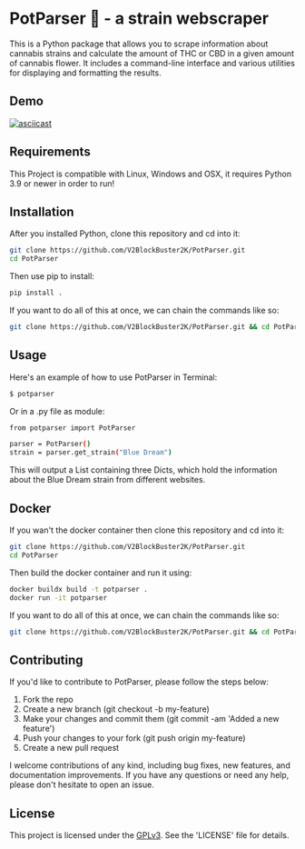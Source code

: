 # PotParser 🥦 - a strain webscraper

This is a Python package that allows you to scrape information about cannabis strains and calculate the amount of THC or CBD in a given amount of cannabis flower. It includes a command-line interface and various utilities for displaying and formatting the results.

## Demo

[![asciicast](https://asciinema.org/a/584238.svg)](https://asciinema.org/a/584238)

## Requirements

This Project is compatible with Linux, Windows and OSX, it requires Python 3.9 or newer in order to run!

## Installation

After you installed Python, clone this repository and cd into it:

```bash
git clone https://github.com/V2BlockBuster2K/PotParser.git
cd PotParser
```

Then use pip to install:

```bash
pip install .
```

If you want to do all of this at once, we can chain the commands like so:

```bash
git clone https://github.com/V2BlockBuster2K/PotParser.git && cd PotParser && pip install .
```

## Usage

Here's an example of how to use PotParser in Terminal:

```bash
$ potparser
```

Or in a .py file as module:

```bash
from potparser import PotParser

parser = PotParser()
strain = parser.get_strain("Blue Dream")
```

This will output a List containing three Dicts, which hold the information about the Blue Dream strain from different websites.

## Docker

If you wan't the docker container then clone this repository and cd into it:

```bash
git clone https://github.com/V2BlockBuster2K/PotParser.git
cd PotParser
```

Then build the docker container and run it using:

```bash
docker buildx build -t potparser .
docker run -it potparser
```

If you want to do all of this at once, we can chain the commands like so:

```bash
git clone https://github.com/V2BlockBuster2K/PotParser.git && cd PotParser && docker buildx build -t potparser . && docker run -it potparser
```

## Contributing

If you'd like to contribute to PotParser, please follow the steps below:

1. Fork the repo
2. Create a new branch (git checkout -b my-feature)
3. Make your changes and commit them (git commit -am 'Added a new feature')
4. Push your changes to your fork (git push origin my-feature)
5. Create a new pull request

I welcome contributions of any kind, including bug fixes, new features, and documentation improvements. If you have any questions or need any help, please don't hesitate to open an issue.

## License

This project is licensed under the [GPLv3](https://www.gnu.org/licenses/gpl-3.0.txt). See the 'LICENSE' file for details.
